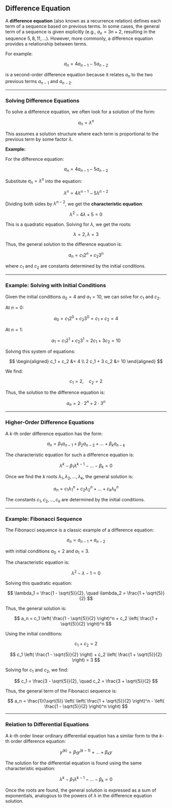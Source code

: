 ## Difference Equation

A **difference equation** (also known as a recurrence relation) defines each term of a sequence based on previous terms. In some cases, the general term of a sequence is given explicitly (e.g., $a_n = 3n + 2$, resulting in the sequence $5, 8, 11, \dots$). However, more commonly, a difference equation provides a relationship between terms.

For example:

$$
a_n = 4 a_{n-1} - 5 a_{n-2}
$$

is a second-order difference equation because it relates $a_n$ to the two previous terms $a_{n-1}$ and $a_{n-2}$.

---

### Solving Difference Equations

To solve a difference equation, we often look for a solution of the form:

$$
a_n = \lambda^n
$$

This assumes a solution structure where each term is proportional to the previous term by some factor $\lambda$.

**Example:**

For the difference equation:

$$
a_n = 4 a_{n-1} - 5 a_{n-2}
$$

Substitute $a_n = \lambda^n$ into the equation:

$$
\lambda^n = 4 \lambda^{n-1} - 5 \lambda^{n-2}
$$

Dividing both sides by $\lambda^{n-2}$, we get the **characteristic equation**:

$$
\lambda^2 - 4 \lambda + 5 = 0
$$

This is a quadratic equation. Solving for $\lambda$, we get the roots:

$$
\lambda = 2, \lambda = 3
$$

Thus, the general solution to the difference equation is:

$$
a_n = c_1 2^n + c_2 3^n
$$

where $c_1$ and $c_2$ are constants determined by the initial conditions.

---

### Example: Solving with Initial Conditions

Given the initial conditions $a_0 = 4$ and $a_1 = 10$, we can solve for $c_1$ and $c_2$.

At $n = 0$:

$$
a_0 = c_1 2^0 + c_2 3^0 = c_1 + c_2 = 4
$$

At $n = 1$:

$$
a_1 = c_1 2^1 + c_2 3^1 = 2 c_1 + 3 c_2 = 10
$$

Solving this system of equations:

$$
\begin{aligned}
c_1 + c_2 &= 4 \\
2 c_1 + 3 c_2 &= 10
\end{aligned}
$$

We find:

$$
c_1 = 2, \quad c_2 = 2
$$

Thus, the solution to the difference equation is:

$$
a_n = 2 \cdot 2^n + 2 \cdot 3^n
$$

---

### Higher-Order Difference Equations

A $k$-th order difference equation has the form:

$$
a_n = \beta_1 a_{n-1} + \beta_2 a_{n-2} + \dots + \beta_k a_{n-k}
$$

The characteristic equation for such a difference equation is:

$$
\lambda^k - \beta_1 \lambda^{k-1} - \dots - \beta_k = 0
$$

Once we find the $k$ roots $\lambda_1, \lambda_2, \dots, \lambda_k$, the general solution is:

$$
a_n = c_1 \lambda_1^n + c_2 \lambda_2^n + \dots + c_k \lambda_k^n
$$

The constants $c_1, c_2, \dots, c_k$ are determined by the initial conditions.

---

### Example: Fibonacci Sequence

The Fibonacci sequence is a classic example of a difference equation:

$$
a_n = a_{n-1} + a_{n-2}
$$

with initial conditions $a_0 = 2$ and $a_1 = 3$.

The characteristic equation is:

$$
\lambda^2 - \lambda - 1 = 0
$$

Solving this quadratic equation:

$$
\lambda_1 = \frac{1 - \sqrt{5}}{2}, \quad \lambda_2 = \frac{1 + \sqrt{5}}{2}
$$

Thus, the general solution is:

$$
a_n = c_1 \left( \frac{1 - \sqrt{5}}{2} \right)^n + c_2 \left( \frac{1 + \sqrt{5}}{2} \right)^n
$$

Using the initial conditions:

$$
c_1 + c_2 = 2
$$

$$
c_1 \left( \frac{1 - \sqrt{5}}{2} \right) + c_2 \left( \frac{1 + \sqrt{5}}{2} \right) = 3
$$

Solving for $c_1$ and $c_2$, we find:

$$
c_1 = \frac{3 - \sqrt{5}}{2}, \quad c_2 = \frac{3 + \sqrt{5}}{2}
$$

Thus, the general term of the Fibonacci sequence is:

$$
a_n = \frac{1}{\sqrt{5}} \left( \left( \frac{1 + \sqrt{5}}{2} \right)^n - \left( \frac{1 - \sqrt{5}}{2} \right)^n \right)
$$

---

### Relation to Differential Equations

A $k$-th order linear ordinary differential equation has a similar form to the $k$-th order difference equation:

$$
y^{(k)} = \beta_1 y^{(k-1)} + \dots + \beta_k y
$$

The solution for the differential equation is found using the same characteristic equation:

$$
\lambda^k - \beta_1 \lambda^{k-1} - \dots - \beta_k = 0
$$

Once the roots are found, the general solution is expressed as a sum of exponentials, analogous to the powers of $\lambda$ in the difference equation solution.

